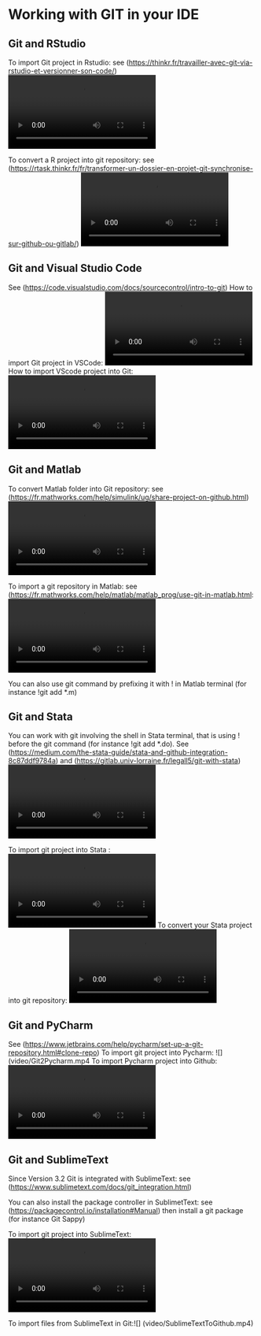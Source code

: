 # Working with GIT in your IDE

## Git and RStudio
To import Git project in Rstudio: see (https://thinkr.fr/travailler-avec-git-via-rstudio-et-versionner-son-code/)
![](video/RGit2Local.mp4)

To convert a R project into git repository: see (https://rtask.thinkr.fr/fr/transformer-un-dossier-en-projet-git-synchronise-sur-github-ou-gitlab/)
![](video/RLocal2Git.mp4)
## Git and Visual Studio Code
See (https://code.visualstudio.com/docs/sourcecontrol/intro-to-git)
How to import Git project in VSCode: ![](video/FromGit2VScode.mp4)
How to import VScode project into Git: ![](FromVScode2Github.mp4)

## Git and Matlab

To convert Matlab folder into Git repository: see (https://fr.mathworks.com/help/simulink/ug/share-project-on-github.html) ![](video/MatlabLocal2Git.mp4)

To import a git repository in Matlab: see (https://fr.mathworks.com/help/matlab/matlab_prog/use-git-in-matlab.html: ![](video/MatlabFromGIT2IDE.mp4)

You can also use git command by prefixing it with ! in Matlab terminal (for instance !git add *.m)

## Git and Stata
You can work with git involving the shell in Stata terminal, that is using ! before the git command (for instance !git add *.do). 
See (https://medium.com/the-stata-guide/stata-and-github-integration-8c87ddf9784a) and (https://gitlab.univ-lorraine.fr/legall5/git-with-stata)![](my_video.mov)

To import git project into  Stata : ![](video/StataFromGit2Local.mp4)
To convert your Stata project into git repository: ![](video/StataFromLocal2Git.mp4)

## Git and PyCharm

See (https://www.jetbrains.com/help/pycharm/set-up-a-git-repository.html#clone-repo)
To import git project into Pycharm: ![](video/Git2Pycharm.mp4
To import Pycharm project into Github: ![](video/PyCharm2Git.mp4)

## Git and SublimeText
 Since Version 3.2 Git is integrated with SublimeText: see (https://www.sublimetext.com/docs/git_integration.html)
 
 You can also install the package controller in SublimetText: see (https://packagecontrol.io/installation#Manual) then install a git package (for instance Git Sappy)

To import git project into SublimeText: ![](video/GithubToSublimeText.mp4)

To import files from SublimeText in Git:![] (video/SublimeTextToGithub.mp4)

